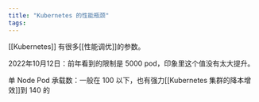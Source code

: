 ```yaml
---
title: "Kubernetes 的性能瓶颈"
tags:
---
```

[[Kubernetes]] 有很多[[性能调优]]的参数。

2022年10月12日：前年看到的限制是 5000 pod，印象里这个值没有太大提升。

单 Node Pod 承载数：一般在 100 以下，也有强力[[Kubernetes 集群的降本增效]]到 140 的